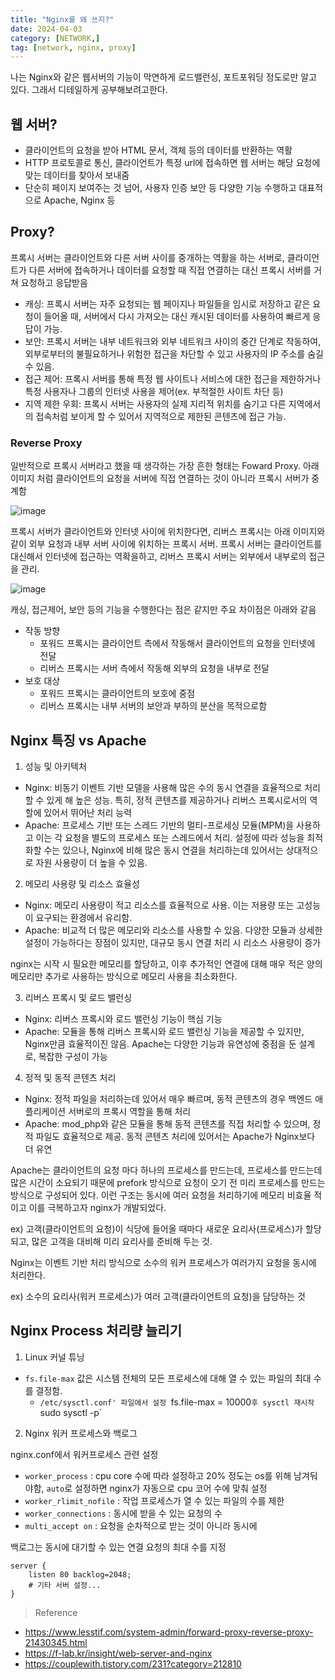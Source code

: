 ```yaml
---
title: "Nginx를 왜 쓰지?"
date: 2024-04-03
category: [NETWORK,]
tag: [network, nginx, proxy]
---
```


나는 Nginx와 같은 웹서버의 기능이 막연하게 로드밸런싱, 포트포워딩 정도로만 알고 있다. 그래서 디테일하게 공부해보려고한다.

## 웹 서버?

- 클라이언트의 요청을 받아 HTML 문서, 객체 등의 데이터를 반환하는 역활
- HTTP 프로토콜로 통신, 클라이언트가 특정 url에 접속하면 웹 서버는 해당 요청에 맞는 데이터를 찾아서 보내줌
- 단순히 페이지 보여주는 것 넘어, 사용자 인증 보안 등 다양한 기능 수행하고 대표적으로 Apache, Nginx 등

## Proxy?

프록시 서버는 클라이언트와 다른 서버 사이를 중개하는 역활을 하는 서버로, 클라이언트가 다른 서버에 접속하거나 데이터를 요청할 때 직접 연결하는 대신 프록시 서버를 거쳐 요청하고 응답받음

- 캐싱: 프록시 서버는 자주 요청되는 웹 페이지나 파일들을 임시로 저장하고 같은 요청이 들어올 때, 서버에서 다시 가져오는 대신 캐시된 데이터를 사용하여 빠르게 응답이 가능.
- 보안: 프록시 서버는 내부 네트워크와 외부 네트워크 사이의 중간 단계로 작동하여, 외부로부터의 불필요하거나 위험한 접근을 차단할 수 있고 사용자의 IP 주소를 숨길 수 있음.
- 접근 제어: 프록시 서버를 통해 특정 웹 사이트나 서비스에 대한 접근을 제한하거나 특정 사용자나 그룹의 인터넷 사용을 제어(ex. 부적절한 사이트 차단 등)
- 지역 제한 우회: 프록시 서버는 사용자의 실제 지리적 위치를 숨기고 다른 지역에서의 접속처럼 보이게 할 수 있어서 지역적으로 제한된 콘텐츠에 접근 가능.

### Reverse Proxy

일반적으로 프록시 서버라고 했을 때 생각하는 가장 흔한 형태는 Foward Proxy.
아래 이미지 처럼 클라이언트의 요청을 서버에 직접 연결하는 것이 아니라 프록시 서버가 중계함

![image](https://github.com/BIS-KIT/BISKIT-Backend/assets/76996686/0f925309-760d-47bb-9262-c70ae9726b1e)

프록시 서버가 클라이언트와 인터넷 사이에 위치한다면, 리버스 프록시는 아래 이미지와 같이 외부 요청과 내부 서버 사이에 위치하는 프록시 서버.
프록시 서버는 클라이언트를 대신해서 인터넷에 접근하는 역확을하고, 리버스 프록시 서버는 외부에서 내부로의 접근을 관리.

![image](https://github.com/BIS-KIT/BISKIT-Backend/assets/76996686/8f5afb3e-bcf7-466c-88b9-87d385c966cf)

캐싱, 접근제어, 보안 등의 기능을 수행한다는 점은 같지만 주요 차이점은 아래와 같음

- 작동 방향
    - 포워드 프록시는 클라이언트 측에서 작동해서 클라이언트의 요청을 인터넷에 전달
    - 리버스 프록시는 서버 측에서 작동해 외부의 요청을 내부로 전달
- 보호 대상
    - 포워드 프록시는 클라이언트의 보호에 중점
    - 리버스 프록시는 내부 서버의 보안과 부하의 분산을 목적으로함

## Nginx 특징 vs Apache

1. 성능 및 아키텍처
- Nginx: 비동기 이벤트 기반 모델을 사용해 많은 수의 동시 연결을 효율적으로 처리할 수 있게 해 높은 성능. 특히, 정적 콘텐츠를 제공하거나 리버스 프록시로서의 역할에 있어서 뛰어난 처리 능력
- Apache: 프로세스 기반 또는 스레드 기반의 멀티-프로세싱 모듈(MPM)을 사용하고 이는 각 요청을 별도의 프로세스 또는 스레드에서 처리. 설정에 따라 성능을 최적화할 수는 있으나, Nginx에 비해 많은 동시 
연결을 처리하는데 있어서는 상대적으로 자원 사용량이 더 높을 수 있음.

2. 메모리 사용량 및 리소스 효율성
- Nginx: 메모리 사용량이 적고 리소스를 효율적으로 사용. 이는 저용량 또는 고성능이 요구되는 환경에서 유리함.
- Apache: 비교적 더 많은 메모리와 리소스를 사용할 수 있음. 다양한 모듈과 상세한 설정이 가능하다는 장점이 있지만, 대규모 동시 연결 처리 시 리소스 사용량이 증가

nginx는 시작 시 필요한 메모리를 할당하고, 이후 추가적인 연결에 대해 매우 적은 양의 메모리만 추가로 사용하는 방식으로 메모리 사용을 최소화한다.

3. 리버스 프록시 및 로드 밸런싱
- Nginx: 리버스 프록시와 로드 밸런싱 기능이 핵심 기능
- Apache: 모듈을 통해 리버스 프록시와 로드 밸런싱 기능을 제공할 수 있지만, Nginx만큼 효율적이진 않음. Apache는 다양한 기능과 유연성에 중점을 둔 설계로, 복잡한 구성이 가능

4. 정적 및 동적 콘텐츠 처리
- Nginx: 정적 파일을 처리하는데 있어서 매우 빠르며, 동적 콘텐츠의 경우 백엔드 애플리케이션 서버로의 프록시 역할을 통해 처리
- Apache: mod_php와 같은 모듈을 통해 동적 콘텐츠를 직접 처리할 수 있으며, 정적 파일도 효율적으로 제공. 동적 콘텐츠 처리에 있어서는 Apache가 Nginx보다 더 유연


Apache는 클라이언트의 요청 마다 하나의 프로세스를 만드는데, 프로세스를 만드는데 많은 시간이 소요되기 때문에 prefork 방식으로 요청이 오기 전 미리 프로세스를 만드는 방식으로 구성되어 있다.
이런 구조는 동시에 여러 요청을 처리하기에 메모리 비효율 적이고 이를 극복하고자 nginx가 개발되었다.

ex) 고객(클라이언트의 요청)이 식당에 들어올 때마다 새로운 요리사(프로세스)가 할당되고, 많은 고객을 대비해 미리 요리사를 준비해 두는 것.

Nginx는 이벤트 기반 처리 방식으로 소수의 워커 프로세스가 여러가지 요청을 동시에 처리한다.

ex) 소수의 요리사(워커 프로세스)가 여러 고객(클라이언트의 요청)을 담당하는 것

## Nginx Process 처리량 늘리기

1. Linux 커널 튜닝

- `fs.file-max` 값은 시스템 전체의 모든 프로세스에 대해 열 수 있는 파일의 최대 수를 결정함.
    - `/etc/sysctl.conf' 파일에서 설정 `fs.file-max = 10000` 후 sysctl 재시작 `sudo sysctl -p`

2. Nginx 워커 프로세스와 백로그

nginx.conf에서 워커프로세스 관련 설정

- `worker_process` : cpu core 수에 따라 설정하고 20% 정도는 os를 위해 남겨둬야함, `auto`로 설정하면 nginx가 자동으로 cpu 코어 수에 맞춰 설정
- `worker_rlimit_nofile` : 작업 프로세스가 열 수 있는 파일의 수를 제한
- `worker_connections` : 동시에 받을 수 있는 요청의 수
- `multi_accept on` : 요청을 순차적으로 받는 것이 아니라 동시에 

백로그는 동시에 대기할 수 있는 연결 요청의 최대 수를 지정

```
server {
    listen 80 backlog=2048;
    # 기타 서버 설정...
}
```


> Reference
- https://www.lesstif.com/system-admin/forward-proxy-reverse-proxy-21430345.html
- https://f-lab.kr/insight/web-server-and-nginx
- https://couplewith.tistory.com/231?category=212810